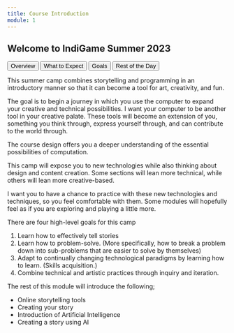 ```yaml
---
title: Course Introduction
module: 1
---
```


## Welcome to IndiGame Summer 2023


<div class="tab">
  <button class="tablinks active" onclick="openTab(event, 'Overview')">Overview</button>
  <button class="tablinks" onclick="openTab(event, 'Expect')">What to Expect</button>
  <button class="tablinks" onclick="openTab(event, 'Goals')">Goals</button>
  <button class="tablinks" onclick="openTab(event, 'Week')">Rest of the Day</button>  
</div>

<!-- Tab content -->
<div id="Overview" class="tabcontent" style="display:block">

<p>This summer camp combines storytelling and programming in an introductory manner so that it can become a tool for art, creativity, and fun.</p>
<p>The goal is to begin a journey in which you use the computer to expand your creative and technical possibilities.  I want your computer to be another tool in your creative palate. These tools will become an extension of you, something you think through, express yourself through, and can contribute to the world through.</p> <p> The course design offers you a deeper understanding of the essential possibilities of computation.</p>

</div>

<div id="Expect" class="tabcontent">
<p>This camp will expose you to new technologies while also thinking about design and content creation. Some sections will lean more technical, while others will lean more creative-based.</p>
<p>I want you to have a chance to practice with these new technologies and techniques, so you feel comfortable with them. Some modules will hopefully feel as if you are exploring and playing a little more.</p>
</div>

<div id="Goals" class="tabcontent">
<p>There are four high-level goals for this camp</p>
<ol>
<li>Learn how to effectively tell stories</li>
<li> Learn how to problem-solve. (More specifically, how to break a problem down into sub-problems that are easier to solve by themselves)</li>
<li> Adapt to continually changing technological paradigms by learning how to learn. (Skills acquisition.)</li>
<li> Combine technical and artistic practices through inquiry and iteration.</li>

</ol>
</div>

<div id="Week" class="tabcontent">
<p>The rest of this module will introduce the following;</p>
<ul>
<li> Online storytelling tools</li>
<li> Creating your story</li>
<li> Introduction of Artificial Intelligence</li>
<li> Creating a story using AI</li>
</ul>
</div>